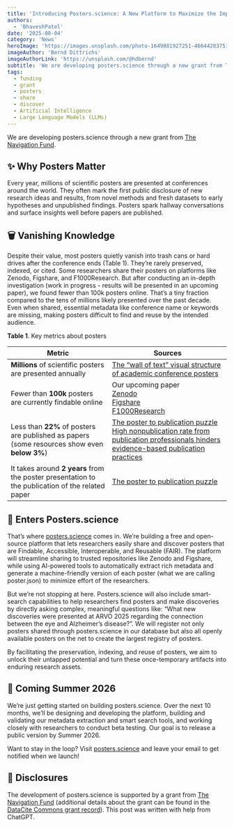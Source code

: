 ```yaml
---
title: 'Introducing Posters.science: A New Platform to Maximize the Impact of Scientific Posters'
authors:
  - 'BhaveshPatel'
date: '2025-08-04'
category: 'News'
heroImage: 'https://images.unsplash.com/photo-1649881927251-46644283751a?q=80&w=870&auto=format&fit=crop&ixlib=rb-4.1.0&ixid=M3wxMjA3fDB8MHxwaG90by1wYWdlfHx8fGVufDB8fHx8fA%3D%3D'
imageAuthor: 'Bernd Dittrichs'
imageAuthorLink: 'https://unsplash.com/@hdbernd'
subtitle: 'We are developing posters.science through a new grant from The Navigation Fund.'
tags:
  - funding
  - grant
  - posters
  - share
  - discover
  - Artificial Intelligence
  - Large Language Models (LLMs)
---
```


We are developing posters.science through a new grant from [The Navigation Fund](https://www.navigation.org/).

## ✨ Why Posters Matter

Every year, millions of scientific posters are presented at conferences around the world. They often mark the first public disclosure of new research ideas and results, from novel methods and fresh datasets to early hypotheses and unpublished findings. Posters spark hallway conversations and surface insights well before papers are published.

## 🗑️ Vanishing Knowledge

Despite their value, most posters quietly vanish into trash cans or hard drives after the conference ends (Table 1). They’re rarely preserved, indexed, or cited. Some researchers share their posters on platforms like Zenodo, Figshare, and F1000Research. But after conducting an in-depth investigation (work in progress - results will be presented in an upcoming paper), we found fewer than 100k posters online. That’s a tiny fraction compared to the tens of millions likely presented over the past decade. Even when shared, essential metadata like conference name or keywords are missing, making posters difficult to find and reuse by the intended audience.

**Table 1**. Key metrics about posters

| Metric                                                                                           | Sources                                                                                                                                                                                                                                                                    |
| ------------------------------------------------------------------------------------------------ | -------------------------------------------------------------------------------------------------------------------------------------------------------------------------------------------------------------------------------------------------------------------------- |
| **Millions** of scientific posters are presented annually                                        | [The “wall of text” visual structure of academic conference posters](https://doi.org/10.3389/fcomm.2023.1063345%20)                                                                                                                                                        |
| Fewer than **100k** posters are currently findable online                                        | Our upcoming paper <br/> [Zenodo](https://zenodo.org/search?q=&f=resource_type%3Aposter&l=list&p=1&s=10) <br/> [Figshare](https://figshare.com/search?itemTypes=5) <br/> [F1000Research](https://f1000research.com/browse/posters)                                         |
| Less than **22%** of posters are published as papers (some resources show even **below 3%**)     | [The poster to publication puzzle](https://betterposters.blogspot.com/2016/04/the-poster-to-publication-puzzle-with.html) <br/> [High nonpublication rate from publication professionals hinders evidence-based publication practices](https://doi.org/10.7717/peerj.2011) |
| It takes around **2 years** from the poster presentation to the publication of the related paper | [The poster to publication puzzle](https://betterposters.blogspot.com/2016/04/the-poster-to-publication-puzzle-with.html)                                                                                                                                                  |

## 🚀 Enters Posters.science

That’s where [posters.science](https://posters.science/) comes in. We’re building a free and open-source platform that lets researchers easily share and discover posters that are Findable, Accessible, Interoperable, and Reusable (FAIR). The platform will streamline sharing to trusted repositories like Zenodo and Figshare, while using AI-powered tools to automatically extract rich metadata and generate a machine-friendly version of each poster (what we are calling poster.json) to minimize effort of the researchers.

But we’re not stopping at here. Posters.science will also include smart-search capabilities to help researchers find posters and make discoveries by directly asking complex, meaningful questions like: “What new discoveries were presented at ARVO 2025 regarding the connection between the eye and Alzheimer’s disease?”. We will register not only posters shared through posters.science in our database but also all openly available posters on the net to create the largest registry of posters.

By facilitating the preservation, indexing, and reuse of posters, we aim to unlock their untapped potential and turn these once-temporary artifacts into enduring research assets.

## 📅 Coming Summer 2026

We’re just getting started on building posters.science. Over the next 10 months, we’ll be designing and developing the platform, building and validating our metadata extraction and smart search tools, and working closely with researchers to conduct beta testing. Our goal is to release a public version by Summer 2026.

Want to stay in the loop? Visit [posters.science](https://posters.science/) and leave your email to get notified when we launch!

## 📢 Disclosures

The development of posters.science is supported by a grant from [The Navigation Fund](https://www.navigation.org/) (additional details about the grant can be found in the [DataCite Commons grant record](https://commons.datacite.org/doi.org/10.71707/rk36-9x79)). This post was written with help from ChatGPT.
